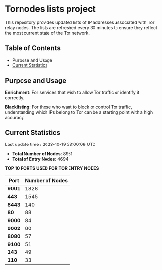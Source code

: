 # Tornodes lists project

This repository provides updated lists of IP addresses associated with Tor relay nodes. The lists are refreshed every 30 minutes to ensure they reflect the most current state of the Tor network.

## Table of Contents

- [Purpose and Usage](#purpose-and-usage)
- [Current Statistics](#current-statistics)


## Purpose and Usage

**Enrichment**: For services that wish to allow Tor traffic or identify it correctly.

**Blacklisting**: For those who want to block or control Tor traffic, understanding which IPs belong to Tor can be a starting point with a high accuracy.

## Current Statistics

Last update time : 2023-10-19 23:00:09 UTC

- **Total Number of Nodes**: 8951
- **Total of Entry Nodes**: 4694

**TOP 10 PORTS USED FOR TOR ENTRY NODES**

| **Port** | **Number of Nodes** |
|------|-----------------|
| **9001**   | 1828  |
| **443**   | 1545  |
| **8443**   | 140  |
| **80**   | 88  |
| **9000**   | 84  |
| **9002**   | 80  |
| **8080**   | 57  |
| **9100**   | 51  |
| **143**   | 49  |
| **110**   | 33  |

